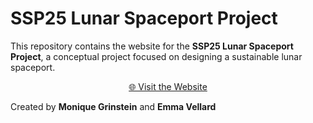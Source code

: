 # SSP25 Lunar Spaceport Project

This repository contains the website for the **SSP25 Lunar Spaceport Project**, a conceptual project focused on designing a sustainable lunar spaceport. 

<p align="center">
  <a href="https://emmavellard.github.io/">🌐 Visit the Website</a>
</p>

Created by **Monique Grinstein** and **Emma Vellard** 